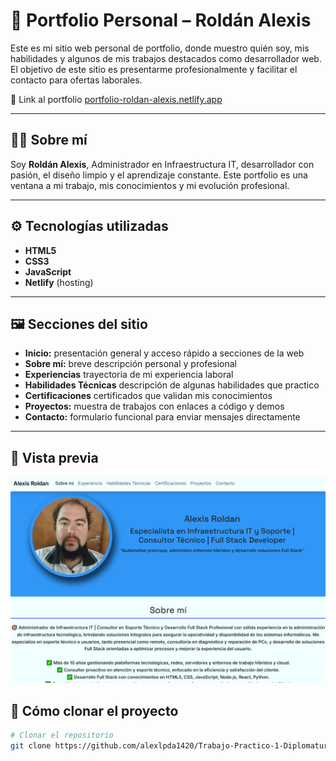 # 💼 Portfolio Personal – Roldán Alexis

Este es mi sitio web personal de portfolio, donde muestro quién soy, mis habilidades y algunos de mis trabajos destacados como desarrollador web. El objetivo de este sitio es presentarme profesionalmente y facilitar el contacto para ofertas laborales.

🔗 Link al portfolio [portfolio-roldan-alexis.netlify.app](https://portfolio-roldan-alexis.netlify.app/)

---

## 🧑‍💻 Sobre mí

Soy **Roldán Alexis**, Administrador en Infraestructura IT, desarrollador con pasión, el diseño limpio y el aprendizaje constante. Este portfolio es una ventana a mi trabajo, mis conocimientos y mi evolución profesional.

---

## ⚙️ Tecnologías utilizadas

- **HTML5**  
- **CSS3**  
- **JavaScript**  
- **Netlify** (hosting)

---

## 🖼 Secciones del sitio

- **Inicio:** presentación general y acceso rápido a secciones de la web
- **Sobre mí:** breve descripción personal y profesional
- **Experiencias** trayectoria de mi experiencia laboral
- **Habilidades Técnicas** descripción de algunas habilidades que practico
- **Certificaciones** certificados que validan mis conocimientos
- **Proyectos:** muestra de trabajos con enlaces a código y demos
- **Contacto:** formulario funcional para enviar mensajes directamente

---

## 📸 Vista previa

![preview](./assets/images/preview.png)

## 🧪 Cómo clonar el proyecto

```bash
# Clonar el repositorio
git clone https://github.com/alexlpda1420/Trabajo-Practico-1-Diplomatura-FrontEnd-Developer-999198242.git


